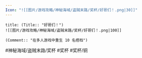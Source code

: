 ```yaml
---
Icon: "![[图片/游戏攻略/神秘海域/盗贼末路/奖杯/好哥们！.png|30]]"
---
```

```ad-common-bronze-trophy
title: (Title:: "好哥们！")
![[图片/游戏攻略/神秘海域/盗贼末路/奖杯/好哥们！.png|100]]

(Comment:: "在多人游戏中重生 10 名搭档")
```

#神秘海域/盗贼末路/奖杯 #奖杯 #奖杯/铜

